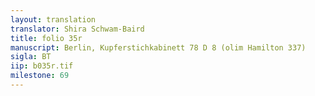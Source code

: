 ```yaml
---
layout: translation
translator: Shira Schwam-Baird
title: folio 35r
manuscript: Berlin, Kupferstichkabinett 78 D 8 (olim Hamilton 337)
sigla: BT
iip: b035r.tif
milestone: 69
---
```

